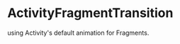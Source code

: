 ActivityFragmentTransition
==========================

using Activity's default animation for Fragments.

